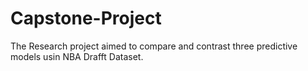 # Capstone-Project
The Research project aimed to compare and contrast three predictive models usin NBA Drafft Dataset.
